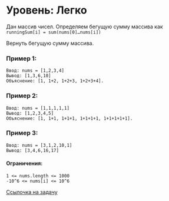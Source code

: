 # Уровень: Легко

Дан массив чисел. Определяем бегущую сумму массива как ```runningSum[i] = sum(nums[0]…nums[i])```

Вернуть бегущую сумму массива.

### Пример 1:
```
Ввод: nums = [1,2,3,4]
Вывод: [1,3,6,10]
Объяснение: [1, 1+2, 1+2+3, 1+2+3+4].
```
### Пример 2:
```
Ввод: nums = [1,1,1,1,1]
Вывод: [1,2,3,4,5]
Объяснение: [1, 1+1, 1+1+1, 1+1+1+1, 1+1+1+1+1].
```
### Пример 3:
```
Ввод: nums = [3,1,2,10,1]
Вывод: [3,4,6,16,17]
```

#### Ограничения:
```
1 <= nums.length <= 1000
-10^6 <= nums[i] <= 10^6
```

[Ссылочка на задачу](https://leetcode.com/problems/running-sum-of-1d-array/)